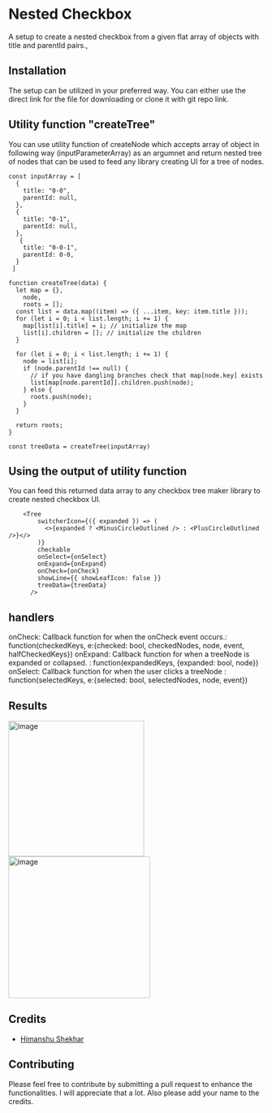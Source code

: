 # Nested Checkbox

A setup to create a nested checkbox from a given flat array of objects with title and parentId pairs.,

## Installation

The setup can be utilized in your preferred way. You can either use the direct link for the file for downloading or clone it with git repo link.

## Utility function "createTree"
You can use utility function of createNode which accepts array of object in following way (inputParameterArray) as an argumnet and return nested tree of nodes that can be used to feed any library creating UI for a tree of nodes.

```
const inputArray = [
  {
    title: "0-0",
    parentId: null,
  },
  {
    title: "0-1",
    parentId: null,
  },
   {
    title: "0-0-1",
    parentId: 0-0,
  }
 ]

function createTree(data) {
  let map = {},
    node,
    roots = [];
  const list = data.map((item) => ({ ...item, key: item.title }));
  for (let i = 0; i < list.length; i += 1) {
    map[list[i].title] = i; // initialize the map
    list[i].children = []; // initialize the children
  }

  for (let i = 0; i < list.length; i += 1) {
    node = list[i];
    if (node.parentId !== null) {
      // if you have dangling branches check that map[node.key] exists
      list[map[node.parentId]].children.push(node);
    } else {
      roots.push(node);
    }
  }

  return roots;
}

const treeData = createTree(inputArray)

```

## Using the output of utility function

You can feed this returned data array to any checkbox tree maker library to create nested checkbox UI.

```
    <Tree
        switcherIcon={({ expanded }) => (
          <>{expanded ? <MinusCircleOutlined /> : <PlusCircleOutlined />}</>
        )}
        checkable
        onSelect={onSelect}
        onExpand={onExpand}
        onCheck={onCheck}
        showLine={{ showLeafIcon: false }}
        treeData={treeData}
      />
 ```
 ## handlers 
 
 onCheck:	Callback function for when the onCheck event occurs.: function(checkedKeys, e:{checked: bool, checkedNodes, node, event, halfCheckedKeys})
 onExpand: Callback function for when a treeNode is expanded or collapsed. : function(expandedKeys, {expanded: bool, node})
 onSelect:	Callback function for when the user clicks a treeNode : function(selectedKeys, e:{selected: bool, selectedNodes, node, event})
 
 ## Results
 
 <img width="267" alt="image" src="https://user-images.githubusercontent.com/24574845/177084214-ea2db989-df38-4d9d-b9c4-e9b8ae846342.png">

<img width="279" alt="image" src="https://user-images.githubusercontent.com/24574845/177084080-45ca1b6e-4b50-4494-9489-1e0849fc9bd6.png">

 
## Credits

- [Himanshu Shekhar](https://github.com/HimanshuShekharCu)

## Contributing

Please feel free to contribute by submitting a pull request to enhance the functionalities. I will appreciate that a lot. Also please add your name to the credits.
